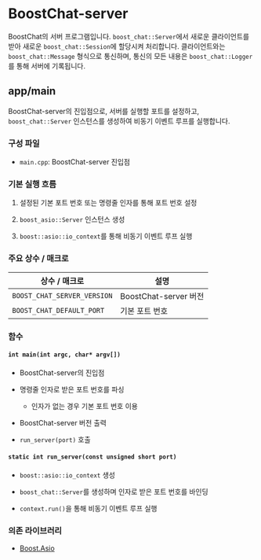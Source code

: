 # BoostChat-server

BoostChat의 서버 프로그램입니다. `boost_chat::Server`에서 새로운 클라이언트를 받아 새로운 `boost_chat::Session`에 할당시켜 처리합니다. 클라이언트와는 `boost_chat::Message` 형식으로 통신하며, 통신의 모든 내용은 `boost_chat::Logger`를 통해 서버에 기록됩니다.


## app/main

BoostChat-server의 진입점으로, 서버를 실행할 포트를 설정하고, `boost_chat::Server` 인스턴스를 생성하여 비동기 이벤트 루프를 실행합니다.


### 구성 파일

- `main.cpp`: BoostChat-server 진입점


### 기본 실행 흐름

1. 설정된 기본 포트 번호 또는 명령줄 인자를 통해 포트 번호 설정

2. `boost_asio::Server` 인스턴스 생성

3. `boost::asio::io_context`를 통해 비동기 이벤트 루프 실행


### 주요 상수 / 매크로

| 상수 / 매크로 | 설명 |
|---------------|------|
| `BOOST_CHAT_SERVER_VERSION` | BoostChat-server 버전 |
| `BOOST_CHAT_DEFAULT_PORT` | 기본 포트 번호 |


### 함수

#### `int main(int argc, char* argv[])`

- BoostChat-server의 진입점

- 명령줄 인자로 받은 포트 번호를 파싱

    - 인자가 없는 경우 기본 포트 번호 이용

- BoostChat-server 버전 출력

- `run_server(port)` 호출


#### `static int run_server(const unsigned short port)`

- `boost::asio::io_context` 생성

- `boost_chat::Server`를 생성하며 인자로 받은 포트 번호를 바인딩

- `context.run()`을 통해 비동기 이벤트 루프 실행


### 의존 라이브러리

- [Boost.Asio](https://www.boost.org/library/latest/asio/)
